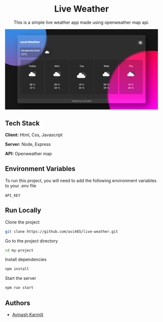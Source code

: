 
<h1 align = "center">Live Weather</h1>

<p align = "center">This is a simple live weather app made using openweather map api.</p>

![App Screenshot](https://github.com/avi465/live-weather/blob/master/images/image1.png)


## Tech Stack

**Client:** Html, Css, Javascript

**Server:** Node, Express

**API:** Openweather map


## Environment Variables

To run this project, you will need to add the following environment variables to your .env file

`API_KEY`


## Run Locally

Clone the project

```bash
git clone https://github.com/avi465/live-weather.git
```

Go to the project directory

```bash
cd my-project
```

Install dependencies

```bash
npm install
```

Start the server

```bash
npm run start
```


## Authors

- [Avinash Karmjit](https://www.github.com/avi465)
